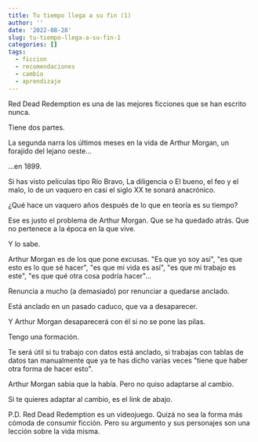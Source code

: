 ```yaml
---
title: Tu tiempo llega a su fin (1)
author: ''
date: '2022-08-28'
slug: tu-tiempo-llega-a-su-fin-1
categories: []
tags:
  - ficcion
  - recomendaciones
  - cambio
  - aprendizaje
---
```


Red Dead Redemption es una de las mejores ficciones que se han escrito nunca.

Tiene dos partes.

La segunda narra los últimos meses en la vida de Arthur Morgan, un forajido del lejano oeste...

...en 1899.

Si has visto películas tipo Río Bravo, La diligencia o El bueno, el feo y el malo, lo de un vaquero en casi el siglo XX te sonará anacrónico.

¿Qué hace un vaquero años después de lo que en teoría es su tiempo?

Ese es justo el problema de Arthur Morgan. Que se ha quedado atrás. Que no pertenece a la época en la que vive.

Y lo sabe.


Arthur Morgan es de los que pone excusas. "Es que yo soy así", "es que esto es lo que sé hacer", "es que mi vida es así", "es que mi trabajo es este", "es que qué otra cosa podría hacer"...

Renuncia a mucho (a demasiado) por renunciar a quedarse anclado.

Está anclado en un pasado caduco, que va a desaparecer.

Y Arthur Morgan desaparecerá con él si no se pone las pilas.


Tengo una formación.

Te será útil si tu trabajo con datos está anclado, si trabajas con tablas de datos tan manualmente que ya te has dicho varias veces "tiene que haber otra forma de hacer esto".

Arthur Morgan sabía que la había. Pero no quiso adaptarse al cambio.

Si te quieres adaptar al cambio, es el link de abajo.



P.D. Red Dead Redemption es un videojuego. Quizá no sea la forma más cómoda de consumir ficción. Pero su argumento y sus personajes son una lección sobre la vida misma.